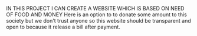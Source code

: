 IN THIS PROJECT I CAN CREATE A WEBSITE WHICH IS BASED ON   NEED OF FOOD AND MONEY
Here is an option to to donate some amount to this society but we don't trust anyone so this website should be transparent and open to because it release a bill after payment.
